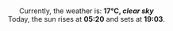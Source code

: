 <p  align="center"><br/>Currently, the weather is: <b> 17°C, <i>clear sky</i></b></br>Today, the sun rises at <b>05:20</b> and sets at <b>19:03</b>.</p>